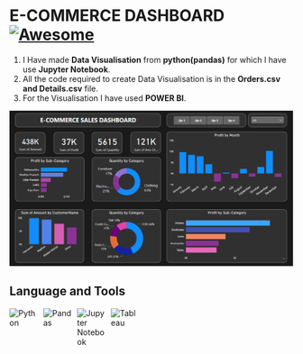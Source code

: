 # E-COMMERCE DASHBOARD  [![Awesome](https://cdn.jsdelivr.net/gh/sindresorhus/awesome@d7305f38d29fed78fa85652e3a63e154dd8e8829/media/badge.svg)](https://github.com/sindresorhus/awesome#readme)
1. I Have made **Data Visualisation** from **python(pandas)** for which I have use **Jupyter Notebook**. 
1. All the code required to create Data Visualisation is in the **Orders.csv and Details.csv** file.
1. For the Visualisation I have used **POWER BI**.

 
 ![Dashboard](https://github.com/zaib-shekh/E-COMMERCE-DASHBOARD/blob/main/E-COMMERCE-DASHBOARD-main/E-Commerce%20Sales%20.png)

## Language and Tools


<img align="left" alt="Python" width="50px" src="https://imgs.search.brave.com/8-8oAD6jzHKqO6WTV6XaQ1AJZO_DITrF0uoAVo5dlfo/rs:fit:500:0:0/g:ce/aHR0cHM6Ly9zMy5k/dWFsc3RhY2sudXMt/ZWFzdC0yLmFtYXpv/bmF3cy5jb20vcHl0/aG9uZG90b3JnLWFz/c2V0cy9tZWRpYS9j/b21tdW5pdHkvbG9n/b3MvcHl0aG9uLWxv/Z28tb25seS5wbmc" style="padding-right:10px;" />
<img align="left" alt="Pandas" width="50px" src="https://imgs.search.brave.com/51hnkIkGFU6zhwzNHi8vfStYZiO6Dq7jU_DDNhF76y0/rs:fit:500:0:0/g:ce/aHR0cHM6Ly9wYW5k/YXMucHlkYXRhLm9y/Zy9zdGF0aWMvaW1n/L3BhbmRhc19tYXJr/LnN2Zw.svg" style="padding-right:10px;" />
<img align="left" alt="Jupyter Notebook" width="50px" src="https://imgs.search.brave.com/4EmYC1AfgR85pGtDtAiWdobPZ-516SyICT2bao0t0jg/rs:fit:500:0:0/g:ce/aHR0cHM6Ly9yYXcu/Z2l0aHVidXNlcmNv/bnRlbnQuY29tL2dp/dGh1Yi9leHBsb3Jl/L2E0NjkxZjA0ZmYy/MTljMWMyYWEwMmZj/NjFmZGE0MWFhNDNm/MTQ1OWEvdG9waWNz/L2p1cHl0ZXItbm90/ZWJvb2svanVweXRl/ci1ub3RlYm9vay5w/bmc" style="padding-right:10px;" />
<img align="left" alt="Tableau" width="50px" src="https://imgs.search.brave.com/d43wJIkD_u9raSPD_6rL2t1Ya7CyJBGLy4ZqXtG9O68/rs:fit:500:0:0/g:ce/aHR0cHM6Ly91cGxv/YWQud2lraW1lZGlh/Lm9yZy93aWtpcGVk/aWEvY29tbW9ucy90/aHVtYi9jL2NmL05l/d19Qb3dlcl9CSV9M/b2dvLnN2Zy8yMjBw/eC1OZXdfUG93ZXJf/QklfTG9nby5zdmcu/cG5n" style="padding-right:10px;" />
